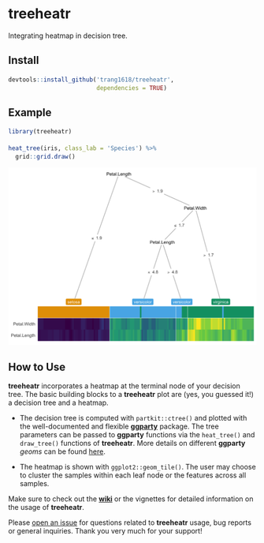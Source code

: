 treeheatr
================

Integrating heatmap in decision tree.

## Install

``` r
devtools::install_github('trang1618/treeheatr',
                         dependencies = TRUE)
```

## Example

``` r
library(treeheatr)

heat_tree(iris, class_lab = 'Species') %>% 
  grid::grid.draw()
```

![](README_files/figure-gfm/unnamed-chunk-2-1.png)<!-- -->

## How to Use

**treeheatr** incorporates a heatmap at the terminal node of your
decision tree. The basic building blocks to a **treeheatr** plot are
(yes, you guessed it\!) a decision tree and a heatmap.

  - The decision tree is computed with `partkit::ctree()` and plotted
    with the well-documented and flexible
    [**ggparty**](https://cran.r-project.org/web/packages/ggparty/index.html)
    package. The tree parameters can be passed to **ggparty** functions
    via the `heat_tree()` and `draw_tree()` functions of **treeheatr**.
    More details on different **ggparty** *geoms* can be found
    [here](https://github.com/martin-borkovec/ggparty).

  - The heatmap is shown with `ggplot2::geom_tile()`. The user may
    choose to cluster the samples within each leaf node or the features
    across all samples.

Make sure to check out the
[**wiki**](https://github.com/trang1618/treeheatr/wiki) or the vignettes
for detailed information on the usage of **treeheatr**.

Please [open an
issue](https://github.com/trang1618/treeheatr/issues/new) for questions
related to **treeheatr** usage, bug reports or general inquiries. Thank
you very much for your support\!
